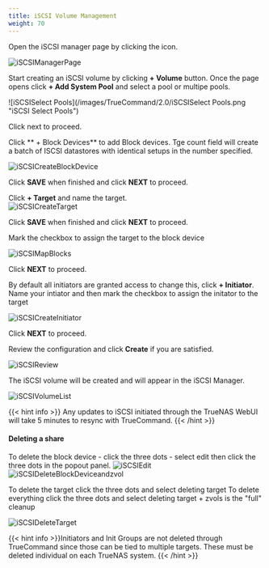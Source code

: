 ```yaml
---
title: iSCSI Volume Management
weight: 70
---
```


Open the iSCSI manager page by clicking the <mat-icon role="img" fontset="mdi" fonticon="mdi-database" class="mat-icon mdi mdi-database mat-icon-no-color" aria-hidden="true"></mat-icon> icon.

![iSCSIManagerPage](/images/TrueCommand/2.0/iSCSIManagerPage.png "iSCSI Manager Page")

Start creating an iSCSI volume by clicking **+ Volume** button.
Once the page opens click **+ Add System Pool** and select a pool or multipe pools.

![iSCSISelect Pools](/images/TrueCommand/2.0/iSCSISelect Pools.png "iSCSI Select Pools")

Click next to proceed.

Click ** + Block Devices** to add Block devices.  Tge count field will create a 
batch of ISCSI datastores with identical setups in the number specified.

![iSCSICreateBlockDevice](/images/TrueCommand/2.0/iSCSICreateBlockDevice.png "iSCSI Create Block Device")

Click **SAVE** when finished and click **NEXT** to proceed.

Click **+ Target** and name the target.  
![iSCSICreateTarget](/images/TrueCommand/2.0/iSCSICreateTarget.png "iSCSI Create Target")

Click **SAVE** when finished and click **NEXT** to proceed.

Mark the checkbox to assign the target to the block device

![iSCSIMapBlocks](/images/TrueCommand/2.0/iSCSIMapBlocks.png "iSCSI Map Blocks")

Click **NEXT** to proceed.

By default all initiators are granted access to change this, click **+ Initiator**.
Name your intiator and then mark the checkbox to assign the initator to the target

![iSCSICreateInitiator](/images/TrueCommand/2.0/iSCSICreateInitiator.png "iSCSICreateInitiator")

Click **NEXT** to proceed.

Review the configuration and click **Create** if you are satisfied.

![iSCSIReview](/images/TrueCommand/2.0/iSCSIReview.png "iSCSIReview")

The iSCSI volume will be created and will appear in the iSCSI Manager.

![iSCSIVolumeList](/images/TrueCommand/2.0/iSCSIVolumeList.png "iSCSIVolumeList")

{{< hint info >}}
Any updates to iSCSI initiated through the TrueNAS WebUI will take 5 minutes to resync with TrueCommand.
{{< /hint >}}


#### Deleting a share

To delete the block device - click the three dots - select edit then click the three dots in the popout panel.
![iSCSIEdit](/images/TrueCommand/2.0/iSCSIEdit.png "iSCSIEdit")
![iSCSIDeleteBlockDeviceandzvol](/images/TrueCommand/2.0/iSCSIDeleteBlockDeviceandzvol.png "iSCSI Delete Block Device and zvol")

To delete the target click the three dots and select deleting target
To delete everything click the three dots and select deleting target + zvols is the "full" cleanup

![iSCSIDeleteTarget](/images/TrueCommand/2.0/iSCSIDeleteTarget.png "iSCSIDeleteTarget")

{{< hint info >}}Initiators and Init Groups are not deleted through TrueCommand since those can be tied to multiple targets.  These must be deleted individual on each TrueNAS system.
{{< /hint >}}
